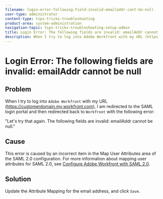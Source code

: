 ```yaml
---
filename: login-error-following-field-invalid-emailaddr-cant-be-null
user-type: administrator
content-type: tips-tricks-troubleshooting
product-area: system-administration
navigation-topic: tips-tricks-troubleshooting-setup-admin
title: Login Error: The following fields are invalid: emailAddr cannot be null
description: When I try to log into Adobe Workfront with my URL (https://customerdomain.my.workfront.com), I am redirected to the SAML login portal and then redirected back to Workfront with the following error:
---
```


# Login Error: The following fields are invalid: emailAddr cannot be null

## Problem&nbsp;

When I try to log into `Adobe Workfront` with my URL (https://customerdomain.my.workfront.com), I am redirected to the SAML login portal and then redirected back to `Workfront` with the following error:

"Let's try that again. The following fields are invalid:&nbsp;emailAddr cannot be null."

## Cause

This error is caused by an incorrect item in the Map User Attributes&nbsp;area of the SAML 2.0 configuration. For more information about mapping user attributes for SAML 2.0, see [Configure Adobe Workfront with SAML 2.0](../../administration-and-setup/add-users/single-sign-on/configure-workfront-saml-2.md).

## Solution

Update the Attribute Mapping for the email address, and click `Save`.

